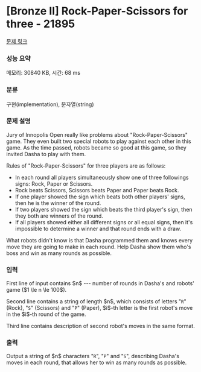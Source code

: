 # [Bronze II] Rock-Paper-Scissors for three - 21895 

[문제 링크](https://www.acmicpc.net/problem/21895) 

### 성능 요약

메모리: 30840 KB, 시간: 68 ms

### 분류

구현(implementation), 문자열(string)

### 문제 설명

<p>Jury of Innopolis Open really like problems about "Rock-Paper-Scissors" game. They even built two special robots to play against each other in this game. As the time passed, robots became so good at this game, so they invited Dasha to play with them.</p>

<p>Rules of "Rock-Paper-Scissors" for three players are as follows:</p>

<ul>
	<li>In each round all players simultaneously show one of three followings signs: Rock, Paper or Scissors.</li>
	<li>Rock beats Scissors, Scissors beats Paper and Paper beats Rock.</li>
	<li>If one player showed the sign which beats both other players' signs, then he is the winner of the round.</li>
	<li>If two players showed the sign which beats the third player's sign, then they both are winners of the round.</li>
	<li>If all players showed either all different signs or all equal signs, then it's impossible to determine a winner and that round ends with a draw.</li>
</ul>

<p>What robots didn't know is that Dasha programmed them and knows every move they are going to make in each round. Help Dasha show them who's boss and win as many rounds as possible.</p>

### 입력 

 <p>First line of input contains $n$ --- number of rounds in Dasha's and robots' game ($1 \le n \le 100$).</p>

<p>Second line contains a string of length $n$, which consists of letters "<code>R</code>" (Rock), "<code>S</code>" (Scissors) and "<code>P</code>" (Paper), $i$-th letter is the first robot's move in the $i$-th round of the game.</p>

<p>Third line contains description of second robot's moves in the same format.</p>

### 출력 

 <p>Output a string of $n$ characters "<code>R</code>", "<code>P</code>" and "<code>S</code>", describing Dasha's moves in each round, that allows her to win as many rounds as possible.</p>

